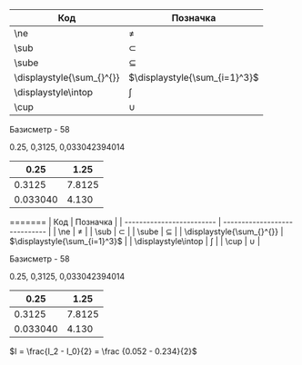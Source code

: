 | Код                       | Позначка                      |
| ------------------------- | ----------------------------- |
| \ne                       | ≠                             |
| \sub                      | ⊂                             |
| \sube                     | ⊆                             |
| \displaystyle{\sum_{}^{}} | $\displaystyle{\sum_{i=1}^3}$ |
| \displaystyle\intop       | ∫                             |
| \cup                      | $\cup$                        |

Базисметр - 58

0.25, 0,3125,  0,033042394014 

| 0.25     | 1.25   |
| -------- | ------ |
| 0.3125   | 7.8125 |
| 0.033040 | 4.130  |
 
=======
| Код                       | Позначка                      |
| ------------------------- | ----------------------------- |
| \ne                       | ≠                             |
| \sub                      | ⊂                             |
| \sube                     | ⊆                             |
| \displaystyle{\sum_{}^{}} | $\displaystyle{\sum_{i=1}^3}$ |
| \displaystyle\intop       | ∫                             |
| \cup                      | $\cup$                        |

Базисметр - 58

0.25, 0,3125,  0,033042394014 

| 0.25     | 1.25   |
| -------- | ------ |
| 0.3125   | 7.8125 |
| 0.033040 | 4.130  |

$I = \frac{I_2 - I_0}{2} = \frac {0.052 - 0.234}{2}$ 